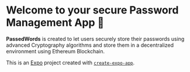 # Welcome to your secure Password Management App 👋

**PassedWords** is created to let users securely store their passwords using advanced Cryptography algorithms and store them in a decentralized environment using Ethereum Blockchain.

This is an [Expo](https://expo.dev) project created with [`create-expo-app`](https://www.npmjs.com/package/create-expo-app).

